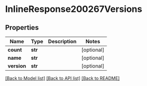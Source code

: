 # InlineResponse200267Versions

## Properties
Name | Type | Description | Notes
------------ | ------------- | ------------- | -------------
**count** | **str** |  | [optional] 
**name** | **str** |  | [optional] 
**version** | **str** |  | [optional] 

[[Back to Model list]](../README.md#documentation-for-models) [[Back to API list]](../README.md#documentation-for-api-endpoints) [[Back to README]](../README.md)

